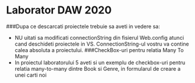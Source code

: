 # Laborator DAW 2020
###Dupa ce descarcati proiectele trebuie sa aveti in vedere sa:
* NU uitati sa modificati connectionString din fisierul Web.config atunci cand deschideti proiectele in VS. ConnectionString-ul vostru va contine calea absoluta a proiectului.
###CheckBox-uri pentru relatia Many To Many
* In proiectul laboratorului 5 aveti si un exemplu de checkbox-uri pentru relatia many-to-many dintre Book si Genre, in formularul de creare a unei carti noi
